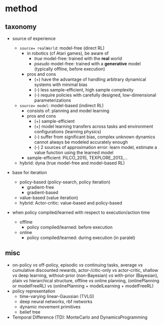 # method

## taxonomy
* source of experience
  * `source= realWorld`: model-free (direct RL)
    * in robotics (cf Atari games), be aware of
      * _true_ model-free:
        trained with the **real** world
      * _pseudo_ model-free:
        trained with a **generative** model (typically offline, before execution)
    * pros and cons
      * (+) have the advantage of handling arbitrary dynamical systems with minimal bias
      * (-) less sample-efficient, high sample complexity
      * (-) require policies with carefully designed, low-dimensional parameterizations
  * `source= model`: model-based (indirect RL)
    * consists of: planning and model learning
    * pros and cons
      * (+) sample-efficient
      * (+) model learning transfers across tasks and environment configurations (learning physics)
      * (-) suffer from significant bias, complex unknown dynamics cannot always be modeled accurately enough
      * (-) 2 sources of approximation error: learn model, estimate a value function using the learned model
    * sample-efficient:
      PILCO_2015, TEXPLORE_2013,...
  * hybrid: dyna (true model-free and model-based RL)

* base for iteration
  * policy-based (policy-search, policy iteration)
    * gradient-free
    * gradient-based
  * value-based (value iteration)
  * hybrid: Actor-critic: value-based and policy-based

* when policy compiled/learned with respect to execution/action time
  * offline
    * policy compiled/learned: before execution
  * online
    * policy compiled/learned: during execution (in paralel)

## misc
* on-policy _vs_ off-policy,
  episodic _vs_ continuing tasks,
  average _vs_ cumulative discounted rewards,
  actor-/citic-only _vs_ actor-critic,
  shallow _vs_ deep learning,
  without-prior (non-Bayesian) _vs_ with-prior (Bayesian),
  plain _vs_ hierarchical structure,
  offline _vs_ online planning,
  (onlinePlanning or modelFreeRL) _vs_ (onlinePlanning + modelLearning + modelFreeRL)
* policy representation
  * time-varying linear-Gaussian (TVLG)
  * deep neural networks, rbf networks
  * dynamic movement primitives
  * belief tree
* Temporal Difference (TD):
  MonteCarlo and DynamicsProgramming
